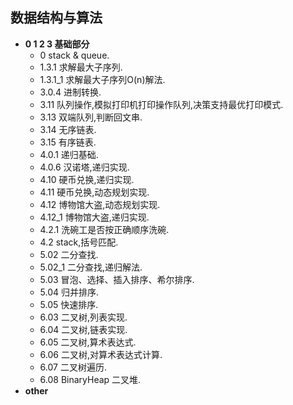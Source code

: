 ## 数据结构与算法

- **0 1 2 3 基础部分**
    - 0 stack & queue.
    - 1.3.1 求解最大子序列.
    - 1.3.1_1 求解最大子序列O(n)解法.
    - 3.0.4 进制转换.
    - 3.11 队列操作,模拟打印机打印操作队列,决策支持最优打印模式.
    - 3.13 双端队列,判断回文串.
    - 3.14 无序链表.
    - 3.15 有序链表.
    - 4.0.1 递归基础.
    - 4.0.6 汉诺塔,递归实现.
    - 4.10 硬币兑换,递归实现.
    - 4.11 硬币兑换,动态规划实现.
    - 4.12 博物馆大盗,动态规划实现.
    - 4.12_1 博物馆大盗,递归实现.
    - 4.2.1 洗碗工是否按正确顺序洗碗.
    - 4.2 stack,括号匹配.
    - 5.02 二分查找.
    - 5.02_1 二分查找,递归解法.
    - 5.03 冒泡、选择、插入排序、希尔排序.
    - 5.04 归并排序.
    - 5.05 快速排序.
    - 6.03 二叉树,列表实现.
    - 6.04 二叉树,链表实现.
    - 6.05 二叉树,算术表达式.
    - 6.06 二叉树,对算术表达式计算.
    - 6.07 二叉树遍历.
    - 6.08 BinaryHeap 二叉堆.
- **other**

